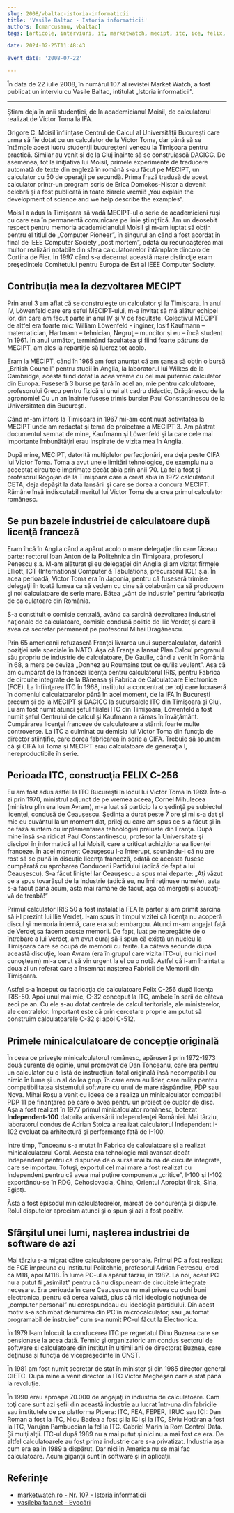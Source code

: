 ```yaml
---
slug: 2008/vbaltac-istoria-informaticii
title: 'Vasile Baltac - Istoria informaticii'
authors: [cmarcusanu, vbaltac]
tags: [articole, interviuri, it, marketwatch, mecipt, itc, ice, felix, coral]

date: 2024-02-25T11:48:43

event_date: '2008-07-22'

---
```


În data de 22 iulie 2008, în numărul 107 al revistei Market Watch, a fost
publicat un interviu cu Vasile Baltac, intitulat
„Istoria informaticii”.

<!-- truncate -->

---

Ştiam deja în anii studenţiei, de la academicianul Moisil, de calculatorul realizat de Victor Toma la IFA.

Grigore C. Moisil înfiinţase Centrul de Calcul al Universităţii Bucureşti care urma să fie dotat cu un calculator de la Victor Toma, dar până să se întâmple acest lucru studenţii bucureşteni veneau la Timişoara pentru practică. Similar au venit şi de la Cluj înainte să se construiască DACICC. De asemenea, tot la iniţiativa lui Moisil, primele experimente de traducere automată de texte din engleză în română s-au făcut pe MECIPT, un calculator cu 50 de operaţii pe secundă. Prima frază tradusă de acest calculator printr-un program scris de Erica Domokos-Nistor a devenit celebră şi a fost publicată în toate ziarele vremii! „You explain the development of science and we help describe the examples”.

Moisil a adus la Timişoara să vadă MECIPT-ul o serie de academicieni ruşi cu care era în permanentă comunicare pe linie ştiinţifică. Am un deosebit respect pentru memoria academicianului Moisil şi m-am luptat să obţin pentru el titlul de „Computer Pioneer”, în singurul an când a fost acordat în final de IEEE Computer Society „post mortem”, odată cu recunoaşterea mai multor realizări notabile din sfera calculatoarelor întâmplate dincolo de Cortina de Fier. În 1997 când s-a decernat această mare distincţie eram preşedintele Comitetului pentru Europa de Est al IEEE Computer Society.

## Contribuţia mea la dezvoltarea MECIPT

Prin anul 3 am aflat că se construieşte un calculator şi la Timişoara. În anul IV, Löwenfeld care era şeful MECIPT-ului,
m-a invitat să mă alătur echipei lor, din care am făcut parte în anul IV şi V de facultate. Colectivul MECIPT de altfel era foarte mic: William Löwenfeld - inginer, Iosif Kaufmann – matematician, Hartmann – tehnician, Negruţ – muncitor şi eu – încă student în 1961. În anul următor, terminând facultatea şi fiind foarte pătruns de MECIPT, am ales la repartiţie să lucrez tot acolo.

Eram la MECIPT, când în 1965 am fost anunţat că am şansa să obţin o bursă „British Council” pentru studii în Anglia, la laboratorul lui Wilkes de la Cambridge, acesta fiind dotat la acea vreme cu cel mai puternic calculator din Europa. Fuseseră
3 burse pe ţară în acel an, mie pentru calculatoare, profesorului Grecu pentru fizică şi unui alt cadru didactic, Drăgănescu de la agronomie! Cu un an înainte fusese trimis bursier Paul Constantinescu de la Universitatea din Bucureşti.

Când m-am întors la Timişoara în 1967 mi-am continuat activitatea la MECIPT unde am redactat şi tema de proiectare a MECIPT 3. Am păstrat documentul semnat de mine, Kaufmann şi Löwenfeld şi la care cele mai importante îmbunătăţiri erau inspirate de vizita mea în Anglia.

După mine, MECIPT, datorită multiplelor perfecţionări, era deja peste CIFA lui Victor Toma. Toma a avut unele limitări tehnologice, de exemplu nu a acceptat circuitele imprimate decât abia prin anii ’70. La fel a fost şi profesorul Rogojan de la Timişoara care a creat abia în 1972 calculatorul CETA, deja depăşit la data lansării şi care se dorea a concura MECIPT. Rămâne însă indiscutabil meritul lui Victor Toma de a crea primul calculator românesc.

## Se pun bazele industriei de calculatoare după licenţă franceză

Eram încă în Anglia când a apărut acolo o mare delegaţie din care făceau parte: rectorul Ioan Anton de la Politehnica din Timişoara, profesorul Penescu ş.a. M-am alăturat şi eu delegaţiei din Anglia şi am vizitat firmele Elliott, ICT (International Computer & Tabulations, precursorul ICL) ş.a. În acea perioadă, Victor Toma era în Japonia, pentru că fuseseră trimise delegaţii în toată lumea ca să vedem cu cine să colaborăm ca să producem şi noi calculatoare de serie mare. Bătea „vânt de industrie” pentru fabricaţia de calculatoare din România.

S-a constituit o comisie centrală, având ca sarcină dezvoltarea industriei naţionale de calculatoare, comisie condusă politic de Ilie Verdeţ şi care îl avea ca secretar permanent pe profesorul Mihai Dragănescu.

Prin 65 americanii refuzaseră Franţei livrarea unui supercalculator, datorită poziţiei sale speciale în NATO. Aşa că Franţa a lansat Plan Calcul programul său propriu de industrie de calculatoare, De Gaulle, când a venit în România în 68, a mers pe deviza „Donnez au Roumains tout ce qu’ils veulent”. Aşa că am cumpărat de la francezi licenţa pentru calculatorul IRIS, pentru Fabrica de circuite integrate de la Băneasa şi Fabrica de Calculatoare Electronice (FCE). La înfiinţarea ITC în 1968, institutul a concentrat pe toţi care lucraseră în domeniul calculatoarelor până în acel moment, de la IFA în Bucureşti precum şi de la MECIPT şi DACICC la sucursalele ITC din Timişoara şi Cluj. Eu am fost numit atunci şeful filialei ITC din Timişoara, Löwenfeld a fost numit şeful Centrului de calcul şi Kaufmann a rămas în învăţământ.
Cumpărarea licenţei franceze de calculatoare a stârnit foarte multe controverse. La ITC a culminat cu demisia lui Victor Toma din funcţia de director ştiinţific, care dorea fabricarea în serie a CIFA. Trebuie să spunem că şi CIFA lui Toma şi MECIPT erau calculatoare de generaţia I, nereproductibile în serie.

## Perioada ITC, construcţia FELIX C-256

Eu am fost adus astfel la ITC Bucureşti în locul lui Victor Toma în 1969. Într-o zi prin 1970, ministrul adjunct de pe vremea aceea, Cornel Mihulecea (ministru plin era Ioan Avram), m-a luat să particip la o şedinţă pe subiectul licenţei, condusă de Ceauşescu. Şedinţa a durat peste 7 ore şi mi s-a dat şi mie eu cuvântul la un moment dat, prilej cu care am spus ce s-a făcut şi în ce fază suntem cu implementarea tehnologiei preluate din Franţa. După mine însă s-a ridicat Paul Constantinescu, profesor la Universitate şi discipol în informatică al lui Moisil, care a criticat achiziţionarea licenţei franceze. În acel moment Ceauşescu l-a întrerupt, spunându-i că nu are rost să se pună în discuţie licenţa franceză, odată ce aceasta fusese cumpărată cu aprobarea Conducerii Partidului (adică de fapt a lui Ceauşescu). S-a făcut linişte! Iar Ceauşescu a spus mai departe: „Aţi văzut ce a spus tovarăşul de la Industrie (adică eu, nu îmi reţinuse numele), asta s-a făcut până acum, asta mai rămâne de făcut, aşa că mergeţi şi apucaţi-vă de treabă!“

Primul calculator IRIS 50 a fost instalat la FEA la parter şi am primit sarcina să i-l prezint lui Ilie Verdeţ. I-am spus în timpul vizitei că licenţa nu acoperă discul şi memoria internă, care era sub embargou. Atunci m-am angajat faţă de Verdeţ sa facem aceste memorii. De fapt, luat pe nepregătite de o întrebare a lui Verdeţ, am avut curaj să-i spun că există un nucleu la Timişoara care se ocupă de memorii cu ferite. La câteva secunde după această discuţie, Ioan Avram (era în grupul care vizita ITC-ul, eu nici nu-l cunoşteam) mi-a cerut să vin urgent la el cu o notă. Astfel că i-am înaintat a doua zi un referat care a însemnat naşterea Fabricii de Memorii din Timişoara.

Astfel s-a început cu fabricaţia de calculatoare Felix C-256 după licenţa IRIS-50. Apoi unul mai mic, C-32 conceput la ITC, ambele în serii de câteva zeci pe an. Cu ele s-au dotat centrele de calcul teritoriale, ale ministerelor, ale centralelor. Important este că prin cercetare proprie am putut să construim calculatoarele C-32 şi apoi C-512.

## Primele minicalculatoare de concepţie originală

În ceea ce priveşte minicalculatorul românesc, apăruseră prin 1972-1973 două curente de opinie, unul promovat de Dan Tonceanu, care era pentru un calculator cu o listă de instrucţiuni total originală însă necompatibil cu nimic în lume şi un al doilea grup, în care eram eu lider, care milita pentru compatibilitatea sistemului software cu unul de mare răspândire, PDP sau Nova. Mihai Roşu a venit cu ideea de a realiza un minicalculator compatibil PDP 11 pe finanţarea pe care o avea pentru un proiect de cuplor de disc. Aşa a fost realizat în 1977 primul minicalculator românesc, botezat **Independent-100** datorita aniversării independenţei României. Mai târziu, laboratorul condus de Adrian Stoica a realizat calculatorul Independent I-102 evoluat ca arhitectură şi performanţe faţă de I-100.

Intre timp, Tonceanu s-a mutat în Fabrica de calculatoare şi a realizat minicalculatorul Coral. Acesta era tehnologic mai avansat decât Independent pentru că dispunea de o sursă mai bună de circuite integrate, care se importau. Totuşi, exportul cel mai mare a fost realizat cu Independent pentru că avea mai puţine componente „critice”, I-100 şi I-102 exportându-se în RDG, Cehoslovacia, China, Orientul Apropiat (Irak, Siria, Egipt).

Ăsta a fost episodul minicalculatoarelor, marcat de concurenţă şi dispute. Rolul disputelor apreciam atunci şi o spun şi azi a fost pozitiv.

## Sfârşitul unei lumi, naşterea industriei de software de azi

Mai târziu s-a migrat către calculatoare personale. Primul PC a fost realizat de FCE împreuna cu Institutul Politehnic, profesorul Adrian Petrescu, cred că M18, apoi M118. În lume PC-ul a apărut târziu, în 1982. La noi, acest PC nu a putut fi „asimilat” pentru că nu dispuneam de circuitele integrate necesare. Era perioada în care Ceauşescu nu mai privea cu ochi buni electronica, pentru că cerea valută, plus că nici ideologic noţiunea de „computer personal” nu corespundeau cu ideologia partidului. Din acest motiv s-a schimbat denumirea din PC în microcalculator, sau „automat programabil de instruire” cum s-a numit PC-ul făcut la Electronica.

În 1979 l-am înlocuit la conducerea ITC pe regretatul Dinu Buznea care se pensionase la acea dată. Tehnic şi organizatoric am condus sectorul de software şi calculatoare din institut în ultimii ani de directorat Buznea, care deţinuse şi funcţia de vicepreşedinte în CNST.

În 1981 am fost numit secretar de stat în minister şi din 1985 director general CIETC. După mine a venit director la ITC Victor Megheşan care a stat până la revoluţie.

În 1990 erau aproape 70.000 de angajaţi în industria de calculatoare. Cam toţi care sunt azi şefii din această industrie au lucrat într-una din fabricile sau institutele de pe platforma Pipera: ITC, FEA, FEPER, IIRUC sau ICI: Dan Roman a fost la ITC, Nicu Badea a fost şi la ICI şi la ITC, Siviu Hotăran a fost la ITC, Varujan Pambuccian la fel la ITC. Gabriel Marin la Rom Control Data. Și mulţi alţii. ITC-ul după 1989 nu a mai putut şi nici nu a mai fost ce era. De altfel calculatoarele au fost prima industrie care s-a privatizat. Industria aşa cum era ea în 1989 a dispărut. Dar nici în America nu se mai fac calculatoare. Acum giganţii sunt în software şi în aplicaţii.

## Referințe

- [marketwatch.ro - Nr. 107 - Istoria informaticii](https://www.marketwatch.ro/articol/3843/Istoria_informaticii_traita_de_Vasile_Baltac/)
- [vasilebaltac.net - Evocări](https://www.evocari.vasilebaltac.net)
